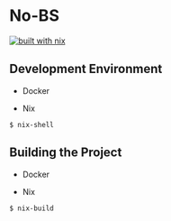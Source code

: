 # No-BS
[![built with nix](https://builtwithnix.org/badge.svg)](https://builtwithnix.org)

## Development Environment

* Docker

* Nix

```
$ nix-shell
```

## Building the Project

* Docker

* Nix

```
$ nix-build
```
